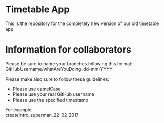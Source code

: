 # Timetable App
This is the repository for the completely new version of our old timetable app.

# Information for collaborators
Please be sure to name your branches following this format:\
GitHubUsername/whatAreYouDoing_dd-mm-YYYY

Please make also sure to follow these guidelines:
* Please use camelCase
* Please use your real GitHub username
* Please use the specified timestamp

For example:\
createIntro_superman_22-02-2017